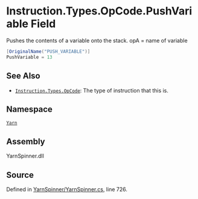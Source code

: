 <!-- This file was generated by a tool. Do not edit this file by hand. -->

# Instruction.Types.OpCode.PushVariable Field

Pushes the contents of a variable onto the stack.
opA = name of variable 


```csharp
[OriginalName("PUSH_VARIABLE")]
PushVariable = 13
```



## See Also
* [`Instruction.Types.OpCode`](/api/csharp/yarn/instruction.types.opcode.md): 
The type of instruction that this is.

## Namespace
[`Yarn`](/api/csharp/yarn/README.md)

## Assembly
YarnSpinner.dll

## Source
Defined in [YarnSpinner/YarnSpinner.cs](https://github.com/YarnSpinnerTool/YarnSpinner//blob/develop/YarnSpinner/YarnSpinner.cs#L726), line 726.
